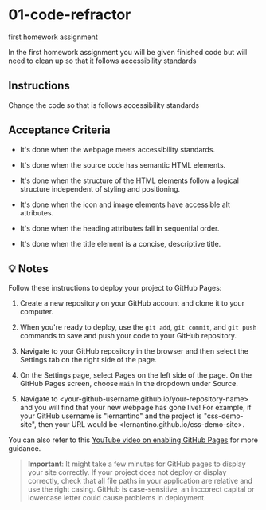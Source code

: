 # 01-code-refractor
first homework assignment

In the first homework assignment you will be given finished code but will need to clean up so that it follows accessibility standards

## Instructions
Change the code so that is follows accessibility standards

## Acceptance Criteria

* It's done when the webpage meets accessibility standards.

* It's done when the source code has semantic HTML elements.

* It's done when the structure of the HTML elements follow a logical structure independent of styling and positioning.

* It's done when the icon and image elements have accessible alt attributes.

* It's done when the heading attributes fall in sequential order.

* It's done when the title element is a concise, descriptive title. 

## 💡 Notes

Follow these instructions to deploy your project to GitHub Pages:

1. Create a new repository on your GitHub account and clone it to your computer.

2. When you're ready to deploy, use the `git add`, `git commit`, and `git push` commands to save and push your code to your GitHub repository.

3. Navigate to your GitHub repository in the browser and then select the Settings tab on the right side of the page.

4. On the Settings page, select Pages on the left side of the page. On the GitHub Pages screen, choose `main` in the dropdown under Source.

5. Navigate to <your-github-username.github.io/your-repository-name> and you will find that your new webpage has gone live! For example, if your GitHub username is "lernantino" and the project is "css-demo-site", then your URL would be <lernantino.github.io/css-demo-site>.

You can also refer to this [YouTube video on enabling GitHub Pages](https://youtu.be/P4Mu1t5rIXg) for more guidance.

> **Important**: It might take a few minutes for GitHub pages to display your site correctly. If your project does not deploy or display correctly, check that all file paths in your application are relative and use the right casing. GitHub is case-sensitive, an inccorect capital or lowercase letter could cause problems in deployment.
